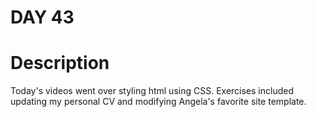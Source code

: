 
# DAY 43

# Description

Today's videos went over styling html using CSS.  Exercises
included updating my personal CV and modifying Angela's favorite
site template.